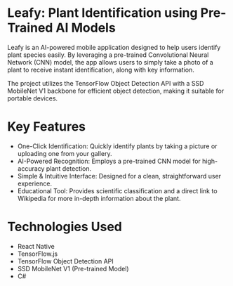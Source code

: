 # Leafy: Plant Identification using Pre-Trained AI Models
Leafy is an AI-powered mobile application designed to help users identify plant species easily. By leveraging a pre-trained Convolutional Neural Network (CNN) model, the app allows users to simply take a photo of a plant to receive instant identification, along with key information.

The project utilizes the TensorFlow Object Detection API with a SSD MobileNet V1 backbone for efficient object detection, making it suitable for portable devices.

# Key Features
- One-Click Identification: Quickly identify plants by taking a picture or uploading one from your gallery.
- AI-Powered Recognition: Employs a pre-trained CNN model for high-accuracy plant detection.
- Simple & Intuitive Interface: Designed for a clean, straightforward user experience.
- Educational Tool: Provides scientific classification and a direct link to Wikipedia for more in-depth information about the plant.

# Technologies Used
- React Native
- TensorFlow.js
- TensorFlow Object Detection API
- SSD MobileNet V1 (Pre-trained Model)
- C#
